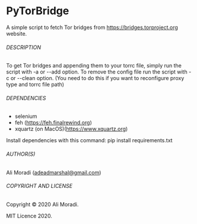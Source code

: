 # PyTorBridge
A simple script to fetch Tor bridges from https://bridges.torproject.org website.

###### DESCRIPTION

To get Tor bridges and appending them to your torrc file, simply run the script with -a or --add option.
To remove the config file run the script with -c or --clean option. (You need to do this if you want to reconfigure proxy type and torrc file path)

###### DEPENDENCIES

* selenium
* feh (https://feh.finalrewind.org)
* xquartz (on MacOS)(https://www.xquartz.org)

Install dependencies with this command:
pip install requirements.txt

###### AUTHOR(S)

Ali Moradi (adeadmarshal@gmail.com)

###### COPYRIGHT AND LICENSE

Copyright © 2020 Ali Moradi.

MIT Licence 2020.
